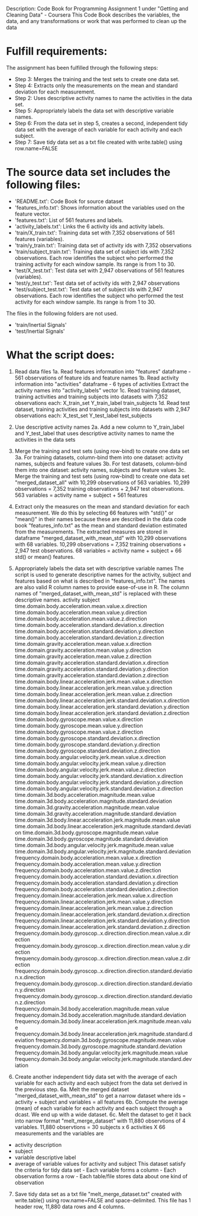 Description: Code Book for Programming Assignment 1 under "Getting and Cleaning Data" - Coursera
This Code Book describes the variables, the data, and any transformations or work that was performed to clean up the data 

Fulfill requirements:
======================
The assignment has been fulfilled through the following steps:
- Step 3: Merges the training and the test sets to create one data set.
- Step 4: Extracts only the measurements on the mean and standard deviation for each measurement.
- Step 2: Uses descriptive activity names to name the activities in the data set.
- Step 5: Appropriately labels the data set with descriptive variable names. 
- Step 6: From the data set in step 5, creates a second, independent tidy data set with the average of each variable for each activity and each subject.
- Step 7: Save tidy data set as a txt file created with write.table() using row.name=FALSE

The source data set includes the following files:
=================================================
- 'README.txt': Code Book for source dataset 
- 'features_info.txt': Shows information about the variables used on the feature vector.
- 'features.txt': List of 561 features and labels.
- 'activity_labels.txt': Links the 6 activity ids and activity labels.
- 'train/X_train.txt': Training data set with 7,352 observations of 561 features (variables).
- 'train/y_train.txt': Training data set of activity ids with 7,352 observations
- 'train/subject_train.txt': Training data set of subject ids with 7,352 observations. Each row identifies the subject who performed the training activity for each window sample. Its range is from 1 to 30. 
- 'test/X_test.txt':  Test data set with 2,947 observations of 561 features (variables).
- 'test/y_test.txt': Test data set of activity ids with 2,947 observations
- 'test/subject_test.txt': Test data set of subject ids with 2,947 observations. Each row identifies the subject who performed the test activity for each window sample. Its range is from 1 to 30. 

The files in the following folders are not used.
- 'train/Inertial Signals'
- 'test/Inertial Signals'

What the script does:
=====================
1.  Read data files
1a. Read features information into "features" dataframe - 561 observations of feature ids and feature names
1b. Read activity information into "activities" dataframe - 6 types of activities
    Extract the activity names into "activity_labels" vector
1c. Read training dataset, training activities and training subjects into datasets with 7,352 observations each:
    X_train_set
    Y_train_label
    train_subjects
1d. Read test dataset, training activities and training subjects into datasets with 2,947 observations each:
    X_test_set
    Y_test_label
    test_subjects

2.  Use descriptive activity names
2a. Add a new column to Y_train_label and Y_test_label that uses descriptive activity names to name the activities in the data sets   

3.  Merge the training and test sets (using row-bind) to create one data set
3a. For training datasets, column-bind them into one dataset:
    activity names, subjects and feature values
3b. For test datasets, column-bind them into one dataset:
    activity names, subjects and feature values
3c. Merge the training and test sets (using row-bind) to create one data set "merged_dataset_all" with 10,299 observations of 563 variables. 10,299 observations = 7,352 training observations + 2,947 test observations. 563 variables = activity name + subject + 561 features

4.  Extract only the measures on the mean and standard deviation for each measurement.
We do this by selecting 66 features with "std()" or "mean()" in their names because these are described in the data code book "features_info.txt" as the mean and standard deviation estimated from the measurements. The extracted measures are stored in dataframe "merged_dataset_with_mean_std" with 10,299 observations with 68 variables. 10,299 observations = 7,352 training observations + 2,947 test observations. 68 variables = activity name + subject + 66 std() or mean() features.

5. Appropriately labels the data set with descriptive variable names 
The script is used to generate descriptive names for the activity, subject and features based on what is described in "features_info.txt". The names are also valid R column names to provide ease-of-use in R. The column names of "merged_dataset_with_mean_std" is replaced with these descriptive names.
        activity
        subject
        time.domain.body.acceleration.mean.value.x.direction
        time.domain.body.acceleration.mean.value.y.direction
        time.domain.body.acceleration.mean.value.z.direction
        time.domain.body.acceleration.standard.deviation.x.direction
        time.domain.body.acceleration.standard.deviation.y.direction
        time.domain.body.acceleration.standard.deviation.z.direction
        time.domain.gravity.acceleration.mean.value.x.direction
        time.domain.gravity.acceleration.mean.value.y.direction
        time.domain.gravity.acceleration.mean.value.z.direction
        time.domain.gravity.acceleration.standard.deviation.x.direction
        time.domain.gravity.acceleration.standard.deviation.y.direction
        time.domain.gravity.acceleration.standard.deviation.z.direction
        time.domain.body.linear.acceleration.jerk.mean.value.x.direction
        time.domain.body.linear.acceleration.jerk.mean.value.y.direction
        time.domain.body.linear.acceleration.jerk.mean.value.z.direction
        time.domain.body.linear.acceleration.jerk.standard.deviation.x.direction
        time.domain.body.linear.acceleration.jerk.standard.deviation.y.direction
        time.domain.body.linear.acceleration.jerk.standard.deviation.z.direction
        time.domain.body.gyroscope.mean.value.x.direction
        time.domain.body.gyroscope.mean.value.y.direction
        time.domain.body.gyroscope.mean.value.z.direction
        time.domain.body.gyroscope.standard.deviation.x.direction
        time.domain.body.gyroscope.standard.deviation.y.direction
        time.domain.body.gyroscope.standard.deviation.z.direction
        time.domain.body.angular.velocity.jerk.mean.value.x.direction
        time.domain.body.angular.velocity.jerk.mean.value.y.direction
        time.domain.body.angular.velocity.jerk.mean.value.z.direction
        time.domain.body.angular.velocity.jerk.standard.deviation.x.direction
        time.domain.body.angular.velocity.jerk.standard.deviation.y.direction
        time.domain.body.angular.velocity.jerk.standard.deviation.z.direction
        time.domain.3d.body.acceleration.magnitude.mean.value
        time.domain.3d.body.acceleration.magnitude.standard.deviation
        time.domain.3d.gravity.acceleration.magnitude.mean.value
        time.domain.3d.gravity.acceleration.magnitude.standard.deviation
        time.domain.3d.body.linear.acceleration.jerk.magnitude.mean.value
        time.domain.3d.body.linear.acceleration.jerk.magnitude.standard.deviation
        time.domain.3d.body.gyroscope.magnitude.mean.value
        time.domain.3d.body.gyroscope.magnitude.standard.deviation
        time.domain.3d.body.angular.velocity.jerk.magnitude.mean.value
        time.domain.3d.body.angular.velocity.jerk.magnitude.standard.deviation
        frequency.domain.body.acceleration.mean.value.x.direction
        frequency.domain.body.acceleration.mean.value.y.direction
        frequency.domain.body.acceleration.mean.value.z.direction
        frequency.domain.body.acceleration.standard.deviation.x.direction
        frequency.domain.body.acceleration.standard.deviation.y.direction
        frequency.domain.body.acceleration.standard.deviation.z.direction
        frequency.domain.linear.acceleration.jerk.mean.value.x.direction
        frequency.domain.linear.acceleration.jerk.mean.value.y.direction
        frequency.domain.linear.acceleration.jerk.mean.value.z.direction
        frequency.domain.linear.acceleration.jerk.standard.deviation.x.direction
        frequency.domain.linear.acceleration.jerk.standard.deviation.y.direction
        frequency.domain.linear.acceleration.jerk.standard.deviation.z.direction
        frequency.domain.body.gyroscop..x.direction.direction.mean.value.x.direction
        frequency.domain.body.gyroscop..x.direction.direction.mean.value.y.direction
        frequency.domain.body.gyroscop..x.direction.direction.mean.value.z.direction
        frequency.domain.body.gyroscop..x.direction.direction.standard.deviation.x.direction
        frequency.domain.body.gyroscop..x.direction.direction.standard.deviation.y.direction
        frequency.domain.body.gyroscop..x.direction.direction.standard.deviation.z.direction
        frequency.domain.3d.body.acceleration.magnitude.mean.value
        frequency.domain.3d.body.acceleration.magnitude.standard.deviation
        frequency.domain.3d.body.linear.acceleration.jerk.magnitude.mean.value
        frequency.domain.3d.body.linear.acceleration.jerk.magnitude.standard.deviation
        frequency.domain.3d.body.gyroscope.magnitude.mean.value
        frequency.domain.3d.body.gyroscope.magnitude.standard.deviation
        frequency.domain.3d.body.angular.velocity.jerk.magnitude.mean.value
        frequency.domain.3d.body.angular.velocity.jerk.magnitude.standard.deviation
        
6. Create another independent tidy data set with the average of each variable for each activity and each subject from the data set derived in the previous step.
6a. Melt the merged dataset "merged_dataset_with_mean_std" to get a narrow dataset where ids = activity + subject and variables = all features
6b. Compute the average (mean) of each variable for each activity and each subject through a dcast. We end up with a wide dataset.
6c. Melt the dataset to get it back into narrow format "melt_merge_dataset" with 11,880 observtions of 4 variables.
11,880 observtions = 30 subjects x 6 activities X 66 measurements and the variables are
- activity description
- subject
- variable descriptive label
- average of variable values for activity and subject
This dataset satisfy the criteria for tidy data set
        - Each variable forms a column
        - Each observation forms a row
        - Each table/file stores data about one kind of observation

7. Save tidy data set as a txt file "melt_merge_dataset.txt" created with write.table() using row.name=FALSE and space-delimited. This file has 1 header row, 11,880 data rows and 4 columns.

  




